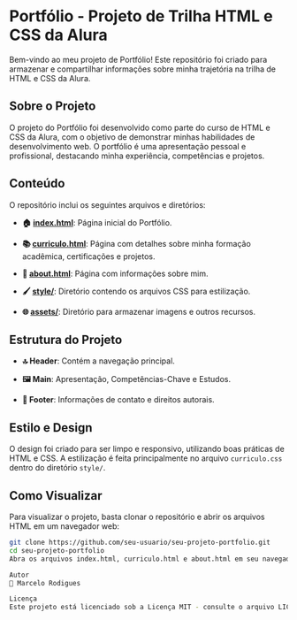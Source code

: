 # Portfólio - Projeto de Trilha HTML e CSS da Alura

Bem-vindo ao meu projeto de Portfólio! Este repositório foi criado para armazenar e compartilhar informações sobre minha trajetória na trilha de HTML e CSS da Alura.

## Sobre o Projeto

O projeto do Portfólio foi desenvolvido como parte do curso de HTML e CSS da Alura, com o objetivo de demonstrar minhas habilidades de desenvolvimento web. O portfólio é uma apresentação pessoal e profissional, destacando minha experiência, competências e projetos.

## Conteúdo

O repositório inclui os seguintes arquivos e diretórios:

- **🏠 [index.html](index.html)**: Página inicial do Portfólio.
  
- **📚 [curriculo.html](curriculo.html)**: Página com detalhes sobre minha formação acadêmica, certificações e projetos.
  
- **👤 [about.html](about.html)**: Página com informações sobre mim.
  
- **🖌️ [style/](style/)**: Diretório contendo os arquivos CSS para estilização.
  
- **🌐 [assets/](assets/)**: Diretório para armazenar imagens e outros recursos.

## Estrutura do Projeto

- **🔝 Header**: Contém a navegação principal.
  
- **🖼️ Main**: Apresentação, Competências-Chave e Estudos.
  
- **👣 Footer**: Informações de contato e direitos autorais.

## Estilo e Design

O design foi criado para ser limpo e responsivo, utilizando boas práticas de HTML e CSS. A estilização é feita principalmente no arquivo `curriculo.css` dentro do diretório `style/`.

## Como Visualizar

Para visualizar o projeto, basta clonar o repositório e abrir os arquivos HTML em um navegador web:

```bash
git clone https://github.com/seu-usuario/seu-projeto-portfolio.git
cd seu-projeto-portfolio
Abra os arquivos index.html, curriculo.html e about.html em seu navegador favorito.

Autor
👤 Marcelo Rodigues

Licença
Este projeto está licenciado sob a Licença MIT - consulte o arquivo LICENSE para obter detalhes.





